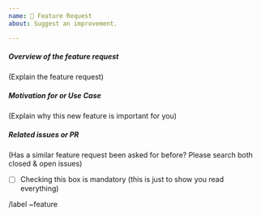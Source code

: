 ```yaml
---
name: 🚀 Feature Request
about: Suggest an improvement.

---
```


##### **Overview of the feature request**

(Explain the feature request)

##### **Motivation for or Use Case**

(Explain why this new feature is important for you)

##### **Related issues or PR**

(Has a similar feature request been asked for before? Please search both closed & open issues)

-   [ ] Checking this box is mandatory (this is just to show you read everything)

/label ~feature 

